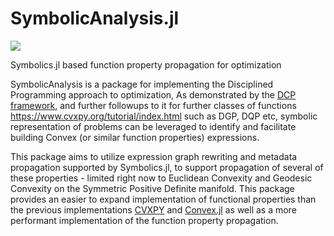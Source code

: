 # SymbolicAnalysis.jl

<a href="https://vaibhavdixit02.github.io/SymbolicAnalysis.jl/dev/"><img src='https://img.shields.io/badge/docs-dev-blue.svg'/></a>

Symbolics.jl based function property propagation for optimization

SymbolicAnalysis is a package for implementing the Disciplined Programming approach to optimization,
As demonstrated by the [DCP framework](https://dcp.stanford.edu/), and further followups to it for further classes of
functions https://www.cvxpy.org/tutorial/index.html such as DGP, DQP etc, symbolic representation of problems can be leveraged
to identify and facilitate building Convex (or similar function properties) expressions.

This package aims to utilize expression graph rewriting and metadata propagation supported by Symbolics.jl, to support
propagation of several of these properties - limited right now to Euclidean Convexity and Geodesic Convexity on the Symmetric
Positive Definite manifold. This package provides an easier to expand implementation of functional properties than the previous
implementations [CVXPY](https://www.cvxpy.org/index.html) and [Convex.jl](https://github.com/jump-dev/Convex.jl) as well as a
more performant implementation of the function property propagation.
